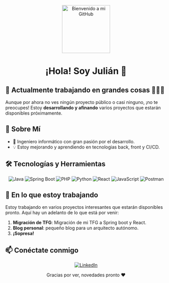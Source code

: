 <p align="center">
  <img src="https://media.giphy.com/media/hvRJCLFzcasrR4ia7z/giphy.gif" alt="Bienvenido a mi GitHub" width="150"/>
</p>

<h1 align="center" >¡Hola! Soy Julián 👋</h1>

## 🚀 Actualmente trabajando en **grandes cosas** 👷‍♂️🔧
Aunque por ahora no ves ningún proyecto público o casi ninguno, ¡no te preocupes! Estoy **desarrollando y afinando** varios proyectos que estarán disponibles próximamente.

<!-- Sección de Bio -->
## 🌱 Sobre Mí
- 🔭 Ingeniero informático con gran pasión por el desarrollo.
- 💡 Estoy mejorando y aprendiendo en tecnologias back, front y CI/CD.

## 🛠️ Tecnologías y Herramientas

<div align="center">
  <img src="https://img.shields.io/badge/Java-007396?style=for-the-badge&logo=java&logoColor=white" alt="Java"/>
  <img src="https://img.shields.io/badge/Spring%20Boot-6DB33F?style=for-the-badge&logo=spring-boot&logoColor=white" alt="Spring Boot"/>
  <img src="https://img.shields.io/badge/PHP-777BB4?style=for-the-badge&logo=php&logoColor=white" alt="PHP"/>
  <img src="https://img.shields.io/badge/Python-3776AB?style=for-the-badge&logo=python&logoColor=white" alt="Python"/>
  <img src="https://img.shields.io/badge/React-61DAFB?style=for-the-badge&logo=react&logoColor=black" alt="React"/>
  <img src="https://img.shields.io/badge/JavaScript-F7DF1E?style=for-the-badge&logo=javascript&logoColor=black" alt="JavaScript"/>
  <img src="https://img.shields.io/badge/Postman-FF6C37?style=for-the-badge&logo=postman&logoColor=white" alt="Postman"/>
</div>


## 🚧 En lo que estoy trabajando

Estoy trabajando en varios proyectos interesantes que estarán disponibles pronto. Aquí hay un adelanto de lo que está por venir:

1. **Migración de TFG**: Migración de mi TFG a Spring boot y React.
2. **Blog personal**: pequeño blog para un arquitecto autónomo.
3. **¡Sopresa!**

## 📫 Conéctate conmigo

<div align="center">
  <a href="https://es.linkedin.com/in/julian-peromingo-jimenez" target="_blank">
    <img src="https://img.shields.io/badge/LinkedIn-0A66C2?style=for-the-badge&logo=linkedin&logoColor=white" alt="LinkedIn"/>
  </a>
</div>

<!-- Pie de Página -->
<p align="center">
  Gracias por ver, novedades pronto ❤️
</p>
